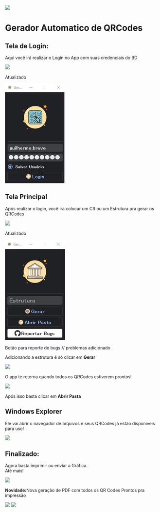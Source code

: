 <image src= 'https://github.com/foxtec198/GeradorDeQrCode/assets/64221923/d1eae951-8619-42e5-8b74-af8563d4802b'>
<br/>
<h1><b>Gerador Automatico de QRCodes</b></h1>

<h2> Tela de Login: </h2>
<p>Aqui você irá realizar o Login no App com suas credenciais do BD</p>
<image src='https://github.com/foxtec198/GeradorDeQrCode/assets/64221923/3c46fe9b-0af9-4daf-a093-fc5e83859481'>
<p>Atualizado</p>
<img src='resources/prints/login.png'>

<h2>Tela Principal</h2>
<p>Após realizar o login, você ira colocar um CR ou um Estrutura pra gerar os QRCodes</p>
<image src = 'https://github.com/foxtec198/GeradorDeQrCode/assets/64221923/21468ace-00bb-42be-8aad-67b4cf514c7b'/>
<p>Atualizado</p>
<img src='resources/prints/main.png'>
<p>Botão para reporte de bugs // problemas adicionado</p>

<p>Adicionando a estrutura é só clicar em <b>Gerar</b></p>
<image src='https://github.com/foxtec198/GeradorDeQrCode/assets/64221923/202da2cd-968f-46c3-b5dd-f7ddcf055162'>
<p>O app te retorna quando todos os QRCodes estiverem prontos!</p>
<image src='https://github.com/foxtec198/GeradorDeQrCode/assets/64221923/568eab08-c6a0-45d5-bd43-8b24653bdb51'>
<p>Após isso basta clicar em <b>Abrir Pasta</b></p>
<h2>Windows Explorer</h2>
<p>Ele vai abrir o navegador de arquivos e seus QRCodes já estão disponiveis para uso!</p>
<image src = 'https://github.com/foxtec198/GeradorQR/assets/64221923/798ec30b-3aec-4e32-a2ec-3c20b0a0b529'>
<h2>Finalizado:</h2>
<p>Agora basta imprimir ou enviar a Gráfica. <br/> Até mais!</p>
<image src = 'https://github.com/foxtec198/GeradorQR/assets/64221923/d3331696-1f7d-449c-bfb6-83236dc10fd2'>
<p><b>Novidade:</b>Nova geração de PDF com todos os QR Codes Prontos pra impressão</p>
<image src = 'resources/prints/explorer.png'>
<image src= 'resources/prints/pdf.png'>

